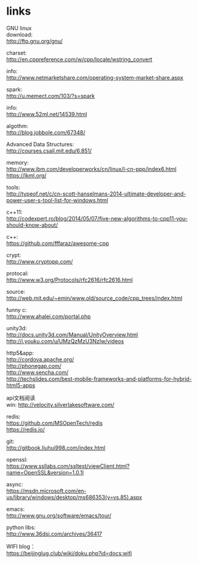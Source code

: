 ﻿links  
=====  
  
GNU linux    
download:    
http://ftp.gnu.org/gnu/    


charset:  
http://en.cppreference.com/w/cpp/locale/wstring_convert  

info:   
http://www.netmarketshare.com/operating-system-market-share.aspx  

spark:  
http://u.memect.com/103/?s=spark  

info:   
http://www.52ml.net/14539.html  

algothm:   
http://blog.jobbole.com/67348/  

Advanced Data Structures:   
http://courses.csail.mit.edu/6.851/  

memory:   
http://www.ibm.com/developerworks/cn/linux/l-cn-ppp/index6.html  
https://lkml.org/  

tools:   
http://typeof.net/c/cn-scott-hanselmans-2014-ultimate-developer-and-power-user-s-tool-list-for-windows.html  

c++11:   
http://codexpert.ro/blog/2014/05/07/five-new-algorithms-to-cpp11-you-should-know-about/  

c++:  
https://github.com/fffaraz/awesome-cpp  

crypt:   
http://www.cryptopp.com/  

protocal:   
http://www.w3.org/Protocols/rfc2616/rfc2616.html  

source:   
http://web.mit.edu/~emin/www.old/source_code/cpp_trees/index.html  

funny c:   
http://www.ahalei.com/portal.php  

unity3d:   
http://docs.unity3d.com/Manual/UnityOverview.html  
http://i.youku.com/u/UMzQzMzU3NzIw/videos  

http5&app:  
http://cordova.apache.org/  
http://phonegap.com/  
http://www.sencha.com/  
http://techslides.com/best-mobile-frameworks-and-platforms-for-hybrid-html5-apps  

api文档阅读  
win: http://velocity.silverlakesoftware.com/  

redis:  
https://github.com/MSOpenTech/redis  
https://redis.io/  

git:  
http://gitbook.liuhui998.com/index.html  

openssl:  
https://www.ssllabs.com/ssltest/viewClient.html?name=OpenSSL&version=1.0.1l  

async:   
https://msdn.microsoft.com/en-us/library/windows/desktop/ms686353(v=vs.85).aspx  

emacs:  
http://www.gnu.org/software/emacs/tour/  


python libs:  
http://www.36dsj.com/archives/36417  

WIFI blog：  
https://beijinglug.club/wiki/doku.php?id=docs:wifi  

